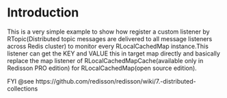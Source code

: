  <h1> Introduction</h1>
 <p> This is a very simple example to show how register a custom listener by RTopic(Distributed topic 
 messages are delivered to all message listeners across Redis cluster) to monitor every RLocalCachedMap 
 instance.This listener can get the KEY and VALUE this in target map directly and basically replace 
 the map listener of RLocalCachedMapCache(available only in Redisson PRO edition) for RLocalCachedMap(open source edition).</p>
 <p> FYI @see https://github.com/redisson/redisson/wiki/7.-distributed-collections</p>
        
